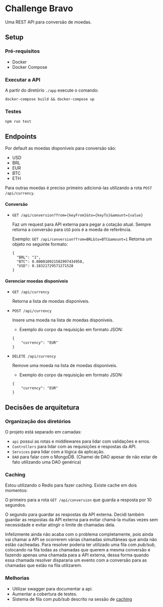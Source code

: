 # Challenge Bravo
Uma REST API para conversão de moedas.

## Setup
### Pré-requisitos

- Docker
- Docker Compose

### Executar a API
A partir do diretório `./app` execute o comando:

`docker-compose build && docker-compose up`

### Testes
`npm run test`

## Endpoints

Por default as moedas disponíveis para conversão são:
- USD
- BRL
- EUR
- BTC
- ETH

Para outras moedas é preciso primeiro adicioná-las utilizando a rota `POST /api/currency`.

#### Conversão

- `GET /api/conversion?from={keyFrom}&to={keyTo}&amount={value}`
    
    Faz um request para API externa para pegar a cotação atual.
    Sempre retorna a conversão para `USD` pois é a moeda de referência.
    
    Exemplo:
    `GET /api/conversion?from=BRL&to=BTC&amount=1`
    Retorna um objeto no seguinte formato:
    ```
    {
      "BRL": "1",
      "BTC": 0.000010921582997434958,
      "USD": 0.18321729571271528
    }
    ```
    
#### Gerenciar moedas disponíveis
- `GET /api/currency`

    Retorna a lista de moedas disponíveis.
    
- `POST /api/currency`
    
    Insere uma moeda na lista de moedas disponíveis.
    
    - Exemplo do corpo da requisição em formato JSON:
    ```
    {
        "currency": "EUR"
    }
    ```

- `DELETE /api/currency`

    Remove uma moeda na lista de moedas disponíveis.
    
    - Exemplo do corpo da requisição em formato JSON:
    ```
    {
        "currency": "EUR"
    }
    ```
    
## Decisões de arquitetura

### Organização dos diretórios

O projeto está separado em camadas: 

- `api` possui as rotas e middlewares para lidar com validações e erros.
- `Controllers` para lidar com as requisições e respostas da API.
- `Services` para lidar com a lógica da aplicação.
- `DAO` para falar com o MongoDB. (Chamei de DAO apesar de não estar de fato utilizando uma DAO genérica)

### Caching

Estou utilizando o Redis para fazer caching. 
Existe cache em dois momentos: 

O primeiro para a rota `GET /api/conversion` que guarda a resposta por 10 segundos.

O segundo para guardar as respostas da API externa.
Decidi também guardar as respostas da API externa para evitar chamá-la muitas vezes sem necessidade e evitar atingir o limite de chamadas dela.

Infelizmente ainda não acaba com o problema completamente, pois ainda vai chamar a API se ocorrerem várias chamadas simultâneas que ainda não estão cacheadas.
Para resolver poderia ter utilizado uma fila com *pub/sub*, colocando na fila todas as chamadas que querem a mesma conversão e fazendo apenas uma chamada para a API externa, 
dessa forma quando essa chamada resolver dispararia um evento com a conversão para as chamadas que estão na fila utilizarem.

### Melhorias

- Utilizar swagger para documentar a api.
- Aumentar a cobertura de testes.
- Sistema de fila com *pub/sub* descrito na sessão de [caching](https://github.com/gustavares/challenge-bravo/tree/master/app#Caching)
